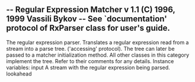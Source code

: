 -- Regular Expression Matcher v 1.1 (C) 1996, 1999 Vassili Bykov
-- See `documentation' protocol of RxParser class for user's guide.
--
The regular expression parser. Translates a regular expression read from a stream into a parse tree. ('accessing' protocol). The tree can later be passed to a matcher initialization method.  All other classes in this category implement the tree. Refer to their comments for any details.
Instance variables:
	input		<Stream> A stream with the regular expression being parsed.
	lookahead	<Character>